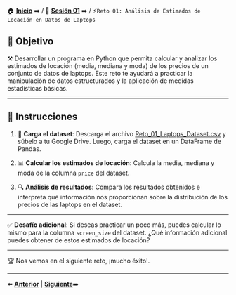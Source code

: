 🏠 [**Inicio**](../../Readme.md) ➡️ / 📖 [**Sesión 01**](../Readme.md) ➡️ / ⚡`Reto 01: Análisis de Estimados de Locación en Datos de Laptops`

## 🎯 Objetivo

⚒️ Desarrollar un programa en Python que permita calcular y analizar los estimados de locación (media, mediana y moda) de los precios de un conjunto de datos de laptops. Este reto te ayudará a practicar la manipulación de datos estructurados y la aplicación de medidas estadísticas básicas.

---

## 📝 Instrucciones

1. 📂 **Carga el dataset**: Descarga el archivo [Reto_01_Laptops_Dataset.csv](../../Datasets/S01/Reto_01_Laptops_Dataset.csv) y súbelo a tu Google Drive. Luego, carga el dataset en un DataFrame de Pandas.

2. 📊 **Calcular los estimados de locación**: Calcula la media, mediana y moda de la columna `price` del dataset.

3. 🔍 **Análisis de resultados**: Compara los resultados obtenidos e interpreta qué información nos proporcionan sobre la distribución de los precios de las laptops en el dataset.

---

✅ **Desafío adicional**: Si deseas practicar un poco más, puedes calcular lo mismo para la columna `screen_size` del dataset. ¿Qué información adicional puedes obtener de estos estimados de locación?

---

🏆 Nos vemos en el siguiente reto, ¡mucho éxito!.

---

⬅️ [**Anterior**](../Readme.md) | [**Siguiente**](../Ejemplo-02/Readme.md)➡️